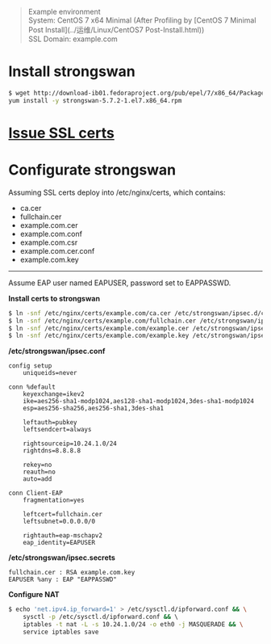 > Example environment  
System: CentOS 7 x64 Minimal (After Profiling by [CentOS 7 Minimal Post Install](../运维/Linux/CentOS7 Post-Install.html))   
SSL Domain: example.com

# Install strongswan 
```bash
$ wget http://download-ib01.fedoraproject.org/pub/epel/7/x86_64/Packages/s/strongswan-5.7.2-1.el7.x86_64.rpm && \
yum install -y strongswan-5.7.2-1.el7.x86_64.rpm
```

# [Issue SSL certs](../运维/Letsencrypt.html)

# Configurate strongswan
Assuming SSL certs deploy into /etc/nginx/certs, which contains:  
* ca.cer  
* fullchain.cer  
* example.com.cer  
* example.com.conf  
* example.com.csr  
* example.com.cer.conf  
* example.com.key  
---
Assume EAP user named EAPUSER, password set to EAPPASSWD.

**Install certs to strongswan**
```bash
$ ln -snf /etc/nginx/certs/example.com/ca.cer /etc/strongswan/ipsec.d/cacerts/ca.cer
$ ln -snf /etc/nginx/certs/example.com/fullchain.cer /etc/strongswan/ipsec.d/certs/fullchain.cer
$ ln -snf /etc/nginx/certs/example.com/example.cer /etc/strongswan/ipsec.d/certs/example.cer
$ ln -snf /etc/nginx/certs/example.com/example.key /etc/strongswan/ipsec.d/private/example.key
```

**/etc/strongswan/ipsec.conf**
```text
config setup
    uniqueids=never

conn %default
    keyexchange=ikev2
    ike=aes256-sha1-modp1024,aes128-sha1-modp1024,3des-sha1-modp1024
    esp=aes256-sha256,aes256-sha1,3des-sha1

    leftauth=pubkey
    leftsendcert=always

    rightsourceip=10.24.1.0/24
    rightdns=8.8.8.8

    rekey=no
    reauth=no
    auto=add

conn Client-EAP
    fragmentation=yes
    
    leftcert=fullchain.cer
    leftsubnet=0.0.0.0/0

    rightauth=eap-mschapv2
    eap_identity=EAPUSER
```

**/etc/strongswan/ipsec.secrets**
```text
fullchain.cer : RSA example.com.key
EAPUSER %any : EAP "EAPPASSWD"
```

**Configure NAT**
```bash
$ echo 'net.ipv4.ip_forward=1' > /etc/sysctl.d/ipforward.conf && \
    sysctl -p /etc/sysctl.d/ipforward.conf && \ 
    iptables -t nat -L -s 10.24.1.0/24 -o eth0 -j MASQUERADE && \
    service iptables save
```